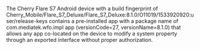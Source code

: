 The Cherry Flare S7 Android device with a build fingerprint of Cherry_Mobile/Flare_S7_Deluxe/Flare_S7_Deluxe:8.1.0/O11019/1533920920:user/release-keys contains a pre-installed app with a package name of com.mediatek.wfo.impl app (versionCode=27, versionName=8.1.0) that allows any app co-located on the device to modify a system property through an exported interface without proper authorization.
